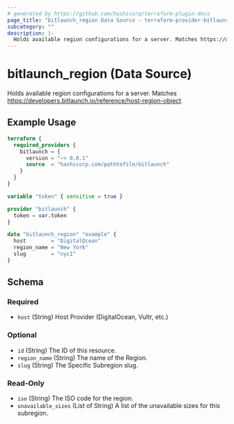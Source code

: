 ```yaml
---
# generated by https://github.com/hashicorp/terraform-plugin-docs
page_title: "bitlaunch_region Data Source - terraform-provider-bitlaunch"
subcategory: ""
description: |-
  Holds available region configurations for a server. Matches https://developers.bitlaunch.io/reference/host-region-object
---
```


# bitlaunch_region (Data Source)

Holds available region configurations for a server. Matches https://developers.bitlaunch.io/reference/host-region-object

## Example Usage

```terraform
terraform {
  required_providers {
    bitlaunch = {
      version = "~> 0.0.1"
      source  = "hashicorp.com/pathtofile/bitlaunch"
    }
  }
}

variable "token" { sensitive = true }

provider "bitlaunch" {
  token = var.token
}

data "bitlaunch_region" "example" {
  host        = "DigitalOcean"
  region_name = "New York"
  slug        = "nyc1"
}
```

<!-- schema generated by tfplugindocs -->
## Schema

### Required

- `host` (String) Host Provider (DigitalOcean, Vultr, etc.)

### Optional

- `id` (String) The ID of this resource.
- `region_name` (String) The name of the Region.
- `slug` (String) The Specific Subregion slug.

### Read-Only

- `iso` (String) The ISO code for the region.
- `unavailable_sizes` (List of String) A list of the unavailable sizes for this subregion.


